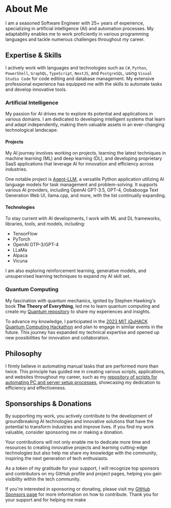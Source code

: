 # About Me

I am a seasoned Software Engineer with 25+ years of experience, specializing in artificial intelligence (AI) and automation processes. My adaptability enables me to work proficiently in various programming languages and tackle numerous challenges throughout my career.

## Expertise & Skills

I actively work with languages and technologies such as `C#`, `Python`, `PowerShell`, `GraphQL`, `TypeScript`, `NextJS`, and `PostgreSQL`, using `Visual Studio Code` for code editing and database management. My extensive professional experience has equipped me with the skills to automate tasks and develop innovative tools.

### Artificial Intelligence

My passion for AI drives me to explore its potential and applications in various domains. I am dedicated to developing intelligent systems that learn and adapt independently, making them valuable assets in an ever-changing technological landscape.

#### Projects

My AI journey involves working on projects, learning the latest techniques in machine learning (ML) and deep learning (DL), and developing proprietary SaaS applications that leverage AI for innovation and efficiency across industries.

One notable project is [Agent-LLM](https://github.com/Josh-XT/Agent-LLM), a versatile Python application utilizing AI language models for task management and problem-solving. It supports various AI providers, including OpenAI GPT-3.5, GPT-4, Oobabooga Text Generation Web UI, llama.cpp, and more, with the list continually expanding.

#### Technologies

To stay current with AI developments, I work with ML and DL frameworks, libraries, tools, and models, including:
- TensorFlow
- PyTorch
- OpenAI GTP-3/GPT-4
- LLaMa
- Alpaca
- Vicuna

I am also exploring reinforcement learning, generative models, and unsupervised learning techniques to expand my AI skill set.

### Quantum Computing

My fascination with quantum mechanics, ignited by Stephen Hawking's book **The Theory of Everything**, led me to learn quantum computing and create my [Quantum repository](https://github.com/Josh-XT/Quantum) to share my experiences and insights.

To advance my knowledge, I participated in the [2023 MIT iQuHACK Quantum Computing Hackathon](https://www.iquise.mit.edu/iQuHACK/2023-01-27) and plan to engage in similar events in the future. This journey has expanded my technical expertise and opened up new possibilities for innovation and collaboration.

## Philosophy

I firmly believe in automating manual tasks that are performed more than twice. This principle has guided me in creating various scripts, applications, and websites throughout my career, such as my [repository of scripts for automating PC and server setup processes](https://github.com/Josh-XT/Setup), showcasing my dedication to efficiency and effectiveness.

## Sponsorships & Donations

By supporting my work, you actively contribute to the development of groundbreaking AI technologies and innovative solutions that have the potential to transform industries and improve lives. If you find my work valuable, consider sponsoring me or making a donation.

Your contributions will not only enable me to dedicate more time and resources to creating innovative projects and learning cutting-edge technologies but also help me share my knowledge with the community, inspiring the next generation of tech enthusiasts.

As a token of my gratitude for your support, I will recognize top sponsors and contributors on my GitHub profile and project pages, helping you gain visibility within the tech community.

If you're interested in sponsoring or donating, please visit my [GitHub Sponsors page](https://github.com/sponsors/Josh-XT) for more information on how to contribute. Thank you for your support and for helping me make